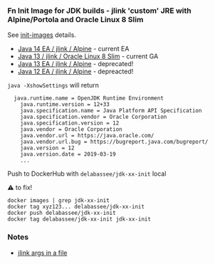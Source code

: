 ### Fn Init Image for JDK builds - jlink 'custom' JRE with Alpine/Portola and Oracle Linux 8 Slim

See [init-images](https://medium.com/fnproject/even-wider-language-support-in-fn-with-init-images-a7a1b3135a6e) details.

* [Java 14 EA / jlink / Alpine](jdk14-alpine) - current EA
* [Java 13 / jlink / Oracle Linux 8 Slim](jdk13) - current GA
* [Java 13 EA / jlink / Alpine](jdk13-alpine) - deprecated!
* [Java 12 EA / jlink / Alpine](jdk12-alpine) - depreacted!


`java -XshowSettings` will return 
```
  java.runtime.name = OpenJDK Runtime Environment
    java.runtime.version = 12+33
    java.specification.name = Java Platform API Specification
    java.specification.vendor = Oracle Corporation
    java.specification.version = 12
    java.vendor = Oracle Corporation
    java.vendor.url = https://java.oracle.com/
    java.vendor.url.bug = https://bugreport.java.com/bugreport/
    java.version = 12
    java.version.date = 2019-03-19
    ...
```

Push to DockerHub with `delabassee/jdk-xx-init` local

:warning: to fix!

```
docker images | grep jdk-xx-init
docker tag xyz123... delabassee/jdk-xx-init
docker push delabassee/jdk-xx-init
docker tag delabassee/jdk-xx-init jdk-xx-init
```

### Notes

* [jlink args in a file](https://github.com/brunoborges/simple-web-app/blob/master/Dockerfile.jlink)
